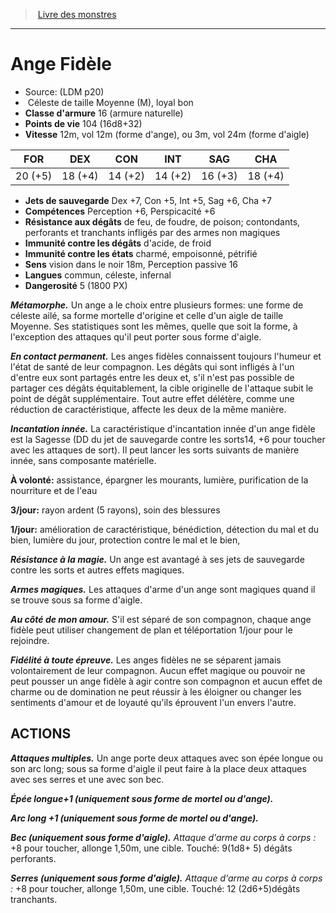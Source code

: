 ﻿> [Livre des monstres](tome_of_beasts.md)

---

# Ange Fidèle

- Source: (LDM p20)
-  Céleste de taille Moyenne (M), loyal bon
- **Classe d'armure** 16 (armure naturelle)
- **Points de vie** 104 (16d8+32)
- **Vitesse** 12m, vol 12m (forme d'ange), ou 3m, vol 24m (forme d'aigle)

|FOR|DEX|CON|INT|SAG|CHA|
|---|---|---|---|---|---|
|20 (+5)|18 (+4)|14 (+2)|14 (+2)|16 (+3)|18 (+4)|

- **Jets de sauvegarde** Dex +7, Con +5, Int +5, Sag +6, Cha +7
- **Compétences** Perception +6, Perspicacité +6
- **Résistance aux dégâts** de feu, de foudre, de poison; contondants, perforants et tranchants infligés par des armes non magiques
- **Immunité contre les dégâts** d'acide, de froid
- **Immunité contre les états** charmé, empoisonné, pétrifié
- **Sens** vision dans le noir 18m, Perception passive 16
- **Langues** commun, céleste, infernal
- **Dangerosité** 5 (1800 PX)

**_Métamorphe._** Un ange a le choix entre plusieurs formes: une forme de céleste ailé, sa forme mortelle d'origine et celle d'un aigle de taille Moyenne. Ses statistiques sont les mêmes, quelle que soit la forme, à l'exception des attaques qu'il peut porter sous forme d'aigle.

**_En contact permanent._** Les anges fidèles connaissent toujours l'humeur et l'état de santé de leur compagnon. Les dégâts qui sont infligés à l'un d'entre eux sont partagés entre les deux et, s'il n'est pas possible de partager ces dégâts équitablement, la cible originelle de l'attaque subit le point de dégât supplémentaire. Tout autre effet délétère, comme une réduction de caractéristique, affecte les deux de la même manière.

**_Incantation innée._** La caractéristique d'incantation innée d'un ange fidèle est la Sagesse (DD du jet de sauvegarde contre les sorts14, +6 pour toucher avec les attaques de sort). Il peut lancer les sorts suivants de manière innée, sans composante matérielle.

**À volonté:** assistance, épargner les mourants, lumière, purification de la nourriture et de l'eau

**3/jour:** rayon ardent (5 rayons), soin des blessures

**1/jour:** amélioration de caractéristique, bénédiction, détection du mal et du bien, lumière du jour, protection contre le mal et le bien,

**_Résistance à la magie._** Un ange est avantagé à ses jets de sauvegarde contre les sorts et autres effets magiques.

**_Armes magiques._** Les attaques d'arme d'un ange sont magiques quand il se trouve sous sa forme d'aigle.

**_Au côté de mon amour._** S'il est séparé de son compagnon, chaque ange fidèle peut utiliser changement de plan et téléportation
1/jour pour le rejoindre.

**_Fidélité à toute épreuve._** Les anges fidèles ne se séparent jamais volontairement de leur compagnon. Aucun effet magique ou pouvoir ne peut pousser un ange fidèle à agir contre son compagnon et aucun effet de charme ou de domination ne peut réussir à les éloigner ou changer les sentiments d'amour et de loyauté qu'ils éprouvent l'un envers l'autre.

## ACTIONS

**_Attaques multiples._** Un ange porte deux attaques avec son épée longue ou son arc long; sous sa forme d'aigle il peut faire à la place deux attaques avec ses serres et une avec son bec.

**_Épée longue+1 (uniquement sous forme de mortel ou d'ange)._**

**_Arc long +1 (uniquement sous forme de mortel ou d'ange)._**

**_Bec (uniquement sous forme d'aigle)._** _Attaque d'arme au corps à corps :_ +8 pour toucher, allonge 1,50m, une cible. Touché:
9(1d8+ 5) dégâts perforants.

**_Serres (uniquement sous forme d'aigle)._** _Attaque d'arme au corps à corps :_ +8 pour toucher, allonge 1,50m, une cible. Touché:
12 (2d6+5)dégâts tranchants.

